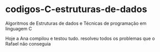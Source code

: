 # codigos-C-estruturas-de-dados
Algoritmos de Estruturas de dados e Técnicas de programação em linguagem C


Hoje a Ana compilou e testou tudo. resolveu todos os problemas que o Rafael não conseguia
